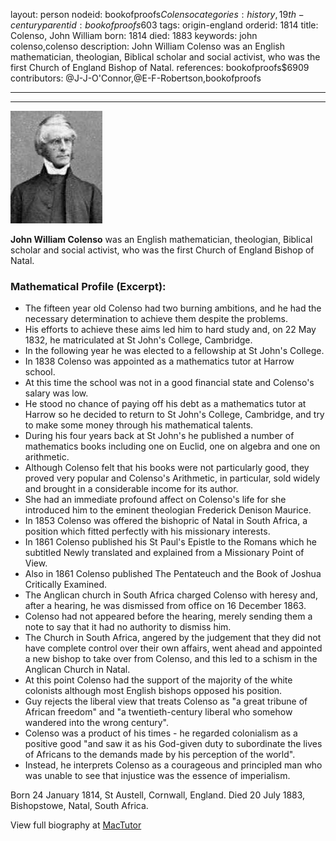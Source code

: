 layout: person
nodeid: bookofproofs$Colenso
categories: history,19th-century
parentid: bookofproofs$603
tags: origin-england
orderid: 1814
title: Colenso, John William
born: 1814
died: 1883
keywords: john colenso,colenso
description: John William Colenso was an English mathematician, theologian, Biblical scholar and social activist, who was the first Church of England Bishop of Natal.
references: bookofproofs$6909
contributors: @J-J-O'Connor,@E-F-Robertson,bookofproofs

---



---

![Colenso.jpg](https://github.com/bookofproofs/bookofproofs.github.io/blob/main/_sources/_assets/images/portraits/Colenso.jpg?raw=true)

**John William Colenso** was an English mathematician, theologian, Biblical scholar and social activist, who was the first Church of England Bishop of Natal.

### Mathematical Profile (Excerpt):
* The fifteen year old Colenso had two burning ambitions, and he had the necessary determination to achieve them despite the problems.
* His efforts to achieve these aims led him to hard study and, on 22 May 1832, he matriculated at St John's College, Cambridge.
* In the following year he was elected to a fellowship at St John's College.
* In 1838 Colenso was appointed as a mathematics tutor at Harrow school.
* At this time the school was not in a good financial state and Colenso's salary was low.
* He stood no chance of paying off his debt as a mathematics tutor at Harrow so he decided to return to St John's College, Cambridge, and try to make some money through his mathematical talents.
* During his four years back at St John's he published a number of mathematics books including one on Euclid, one on algebra and one on arithmetic.
* Although Colenso felt that his books were not particularly good, they proved very popular and Colenso's Arithmetic, in particular, sold widely and brought in a considerable income for its author.
* She had an immediate profound affect on Colenso's life for she introduced him to the eminent theologian Frederick Denison Maurice.
* In 1853 Colenso was offered the bishopric of Natal in South Africa, a position which fitted perfectly with his missionary interests.
* In 1861 Colenso published his St Paul's Epistle to the Romans  which he subtitled Newly translated and explained from a Missionary Point of View.
* Also in 1861 Colenso published The Pentateuch and the Book of Joshua Critically Examined.
* The Anglican church in South Africa charged Colenso with heresy and, after a hearing, he was dismissed from office on 16 December 1863.
* Colenso had not appeared before the hearing, merely sending them a note to say that it had no authority to dismiss him.
* The Church in South Africa, angered by the judgement that they did not have complete control over their own affairs, went ahead and appointed a new bishop to take over from Colenso, and this led to a schism in the Anglican Church in Natal.
* At this point Colenso had the support of the majority of the white colonists although most English bishops opposed his position.
* Guy rejects the liberal view that treats Colenso as "a great tribune of African freedom" and "a twentieth-century liberal who somehow wandered into the wrong century".
* Colenso was a product of his times - he regarded colonialism as a positive good "and saw it as his God-given duty to subordinate the lives of Africans to the demands made by his perception of the world".
* Instead, he interprets Colenso as a courageous and principled man who was unable to see that injustice was the essence of imperialism.

Born 24 January 1814, St Austell, Cornwall, England. Died 20 July 1883, Bishopstowe, Natal, South Africa.

View full biography at [MacTutor](https://mathshistory.st-andrews.ac.uk/Biographies/Colenso/)
